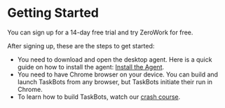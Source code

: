 # Getting Started

You can sign up for a 14-day free trial and try ZeroWork for free.

After signing up, these are the steps to get started:

- You need to download and open the desktop agent. Here is a quick guide on how to install the agent: [Install the Agent](https://creator.zerowork.io/download-agent).
- You need to have Chrome browser on your device. You can build and launch TaskBots from any browser, but TaskBots initiate their run in Chrome.
- To learn how to build TaskBots, watch our [crash course](https://creator.zerowork.io/download-agent).
